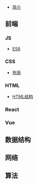 - [简介](README.md)
  
## 前端

### JS

- [ES6](前端/JS/ES6.md)

### CSS

- [布局](前端/CSS/css常用布局.md)

### HTML

- [HTML结构](前端/HTML/HTML结构.md)

### React

### Vue

## 数据结构

## 网络

## 算法